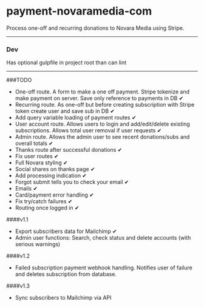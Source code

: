 # payment-novaramedia-com

Process one-off and recurring donations to Novara Media using Stripe.

---

### Dev

Has optional gulpfile in project root than can lint

---

###TODO

- One-off route. A form to make a one off payment. Stripe tokenize and make payment on server. Save only reference to payments in DB ✔
- Recurring route. As one-off but before creating subscription with Stripe token create user and save sub in DB ✔
- Add query variable loading of payment routes ✔
- User account route. Allows users to login and add/edit/delete existing subscriptions. Allows total user removal if user requests ✔
- Admin route. Allows the admin user to see recent donations/subs and overall totals ✔
- Thanks route after successful donations ✔
- Fix user routes ✔
- Full Novara styling ✔
- Social shares on thanks page ✔
- Add processing indication ✔
- Forgot submit tells you to check your email ✔
- Emails ✔
- Card/payment error handling ✔
- Fix try/catch failures ✔
- Routing once logged in ✔

####v1.1

- Export subscribers data for Mailchimp ✔
- Admin user functions: Search, check status and delete accounts (with serious warnings)

####v1.2

- Failed subscription payment webhook handling. Notifies user of failure and deletes subscription from database.

####v1.3

- Sync subscribers to Mailchimp via API